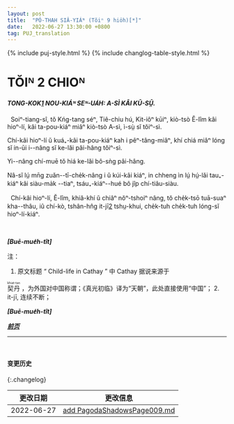 ```yaml
---
layout: post
title:  "PÓ-THAH SIÂ-YIÁᴺ (Tŏiⁿ 9 hio̍h)[*]"
date:   2022-06-27 13:30:00 +0800
tag: PUJ_translation
---
```


{% include puj-style.html %}
{% include changlog-table-style.html %}

<!-- CHAPTER II. -->
# TŎIᴺ 2 CHIOᴺ

<!-- CHILD-LIFE IN CATHAY: THE STORY OF NUMBER FOUR. -->
<h4><i>TONG-KOK<a href="#note_1" class="note">1</a> NOU-KIÁᴺ SEᴺ-UA̍H: A-SÌ KÂI KŪ-SṲ̄.</i></h4>


<!-- ONCE upon a time, in the province of Kwang Tung, the department of Tie-Chiu, the district Kit-ie, and the village E Lim, lived a boy named A Si, which means Number Four. -->
&nbsp;&nbsp;Soiⁿ-tiang-sî, tŏ Kńg-tang séⁿ, Tiê-chiu hú, Kit-iôⁿ kūiⁿ, kiò-tsò Ĕ-lîm kâi hioⁿ-lí, kâi ta-pou-kiáⁿ miâⁿ kiò-tsò A-sì, ì-sṳ̀ sĭ tŏiⁿ-sì.
<!-- There were several boys of the same name in the village, and they were so called because they were fourth sons. -->
Chí-kâi hioⁿ-lí ŭ kuá₊-kâi ta-pou-kiáⁿ kah i pêⁿ-tâng-miâⁿ, khí chiá miâⁿ lóng sĭ in-ūi i&#x002D;&#x002D;nâng sĭ ke-lăi pâi-hâng tŏiⁿ-sì.
<!-- The girls interspersed among them in the families counted for nothing. -->
Yi&#x002D;&#x002D;nâng chí-muē tŏ hiá ke-lăi bô-sǹg pâi-hâng. 
<!-- If you asked any of the people how many children they had, they only mentioned in reply the number of their sons, and said nothing about their daughters. -->
Nâ-sĭ lṳ́ mn̄g zuăn&#x002D;&#x002D;tī-che̍k-nâng i ŭ kúi-kâi kiáⁿ, in chheng ìn lṳ́ hṳ́-lăi tau₊-kiáⁿ kâi siàu-ma̍k &#x002D;&#x002D;tiaⁿ, tsáu₊-kiáⁿ&#x002D;&#x002D;hué bô jîp chí-tiâu-siàu.

<!-- This village, E Lim, had about two thousand inhabitants, and lay near the foot of a range of mountains, from which the level rice-fields stretched away, dotted thickly with villages. -->
&nbsp;&nbsp;Chí-kâi hioⁿ-lí, Ĕ-lîm, khiă-khí ŭ chiâⁿ nŏⁿ-tshoiⁿ nâng, tŏ che̍k-tsō tuā-suaⁿ kha&#x002D;&#x002D;thâu, iû chí-kò, tshân-hn̂g it-jī<a href="#note_2" class="note">2</a> tshṳ-khui, che̍k-tuh che̍k-tuh lóng-sĭ hioⁿ-lí-kiáⁿ.
<!-- All the people in it were of the same surname, and probably descended from one ancestor; -->
<!-- though that ancestor lived so long ago that the people did not know whether they themselves were fifth or fiftieth cousins to each other. -->
<!-- All the people in this village were named Heng; -->
<!-- and one would need to be very familiar with the place in order to find any one he went to search for in it. -->

<!-- No matter where any inhabitant went to earn money, he always left his wife and children at home, with the ancestors who were dearer to him than his wife and children; -->
&nbsp;&nbsp;
<!-- and however far he might travel or however long he might be gone, he never lost the intention of coming back to this village before he died, and bringing
with him all the money he might have. To him, home was home though ever so homely. -->


***[Buē-mue̍h-tît]***
<br>

注：
1. <span id="note_1">原文标题 “ Child-life in Cathay ” 中 Cathay 据说来源于
<ruby style="ruby-position:over">
<rb class="markup_main">契丹</rb>
<rp>(</rp><rt class="markup_over">khiat-tan</rt><rp>)</rp>
</ruby>，为外国对中国称谓；《真光初临》译为“天朝”，此处直接使用“中国”；</span>
2. <span id="note_2">it-jī, 连续不断；</span>


***[Buē-mue̍h-tît]***
<br>

***[前页](PagodaShadowsPage006-008.html)***
<!-- ***[后页](PagodaShadowsPage010.html)*** -->


---
<br>

#### 变更历史

{:.changelog}

| 更改日期 | 更改信息 |
| --- | --- |
| 2022-06-27 | <a href="https://github.com/DonAnthonyLee/DonAnthonyLee.github.io/commit/e8e932fbddbaf6f5ce36687955bbf17ab61ff675" target="_blank">add PagodaShadowsPage009.md</a> |
